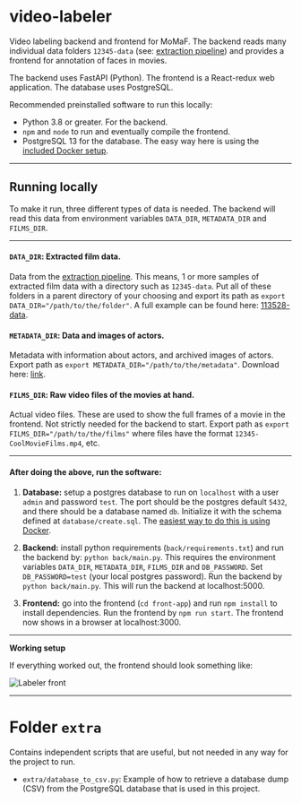 # video-labeler

Video labeling backend and frontend for MoMaF. The backend reads many individual data folders `12345-data` (see: [extraction pipeline](https://github.com/MoMaF/facerec/tree/develop)) and provides a frontend for annotation of faces in movies.

The backend uses FastAPI (Python). The frontend is a React-redux web application. The database uses PostgreSQL.

Recommended preinstalled software to run this locally:

- Python 3.8 or greater. For the backend.
- `npm` and `node` to run and eventually compile the frontend.
- PostgreSQL 13 for the database. The easy way here is using the [included Docker setup](./DATABASE.md).

___

## Running locally

To make it run, three different types of data is needed. The backend will read this data from environment variables `DATA_DIR`, `METADATA_DIR` and `FILMS_DIR`.

___

#### `DATA_DIR`: Extracted film data.

Data from the [extraction pipeline](https://github.com/MoMaF/facerec/tree/develop). This means, 1 or more samples of extracted film data with a directory such as `12345-data`. Put all of these folders in a parent directory of your choosing and export its path as `export DATA_DIR="/path/to/the/folder"`. A full example can be found here: [113528-data](https://drive.google.com/file/d/1DjILPXwae9GcKkzVusGcwMTGNx0DlXzm/view?usp=sharing).

#### `METADATA_DIR`: Data and images of actors.

Metadata with information about actors, and archived images of actors. Export path as `export METADATA_DIR="/path/to/the/metadata"`. Download here: [link](https://drive.google.com/file/d/1dEziNOTIZUGodcpveCHFn20K8IVflwuG/view?usp=sharing).

#### `FILMS_DIR`: Raw video files of the movies at hand.

Actual video files. These are used to show the full frames of a movie in the frontend. Not strictly needed for the backend to start. Export path as `export FILMS_DIR="/path/to/the/films"` where files have the format `12345-CoolMovieFilms.mp4`, etc.

___

#### After doing the above, run the software:

1. **Database:** setup a postgres database to run on `localhost` with a user `admin` and password `test`. The port should be the postgres default `5432`, and there should be a database named `db`. Initialize it with the schema defined at `database/create.sql`. The [easiest way to do this is using Docker](./DATABASE.md).

2. **Backend:** install python requirements (`back/requirements.txt`) and run the backend by: `python back/main.py`. This requires the environment variables `DATA_DIR`, `METADATA_DIR`, `FILMS_DIR` and `DB_PASSWORD`. Set `DB_PASSWORD=test` (your local postgres password). Run the backend by `python back/main.py`. This will run the backend at localhost:5000.

3. **Frontend:** go into the frontend (`cd front-app`) and run `npm install` to install dependencies. Run the frontend by `npm run start`. The frontend now shows in a browser at localhost:3000.

___

**Working setup**

If everything worked out, the frontend should look something like:

![Labeler front](https://gist.githubusercontent.com/ekreutz/249a6cbe4203194e66b846057f6415bf/raw/labeler_main.png)

___

# Folder `extra`

Contains independent scripts that are useful, but not needed in any way for the project to run.

- `extra/database_to_csv.py`: Example of how to retrieve a database dump (CSV) from the PostgreSQL database that is used in this project.

